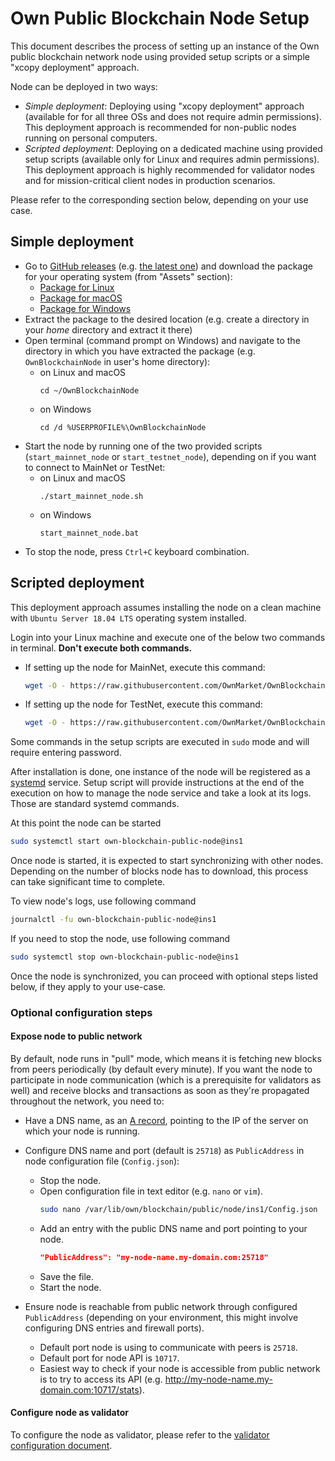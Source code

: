 # Own Public Blockchain Node Setup

This document describes the process of setting up an instance of the Own public blockchain network node using provided setup scripts or a simple "xcopy deployment" approach.

Node can be deployed in two ways:

- _Simple deployment_: Deploying using "xcopy deployment" approach (available for for all three OSs and does not require admin permissions). This deployment approach is recommended for non-public nodes running on personal computers.
- _Scripted deployment_: Deploying on a dedicated machine using provided setup scripts (available only for Linux and requires admin permissions). This deployment approach is highly recommended for validator nodes and for mission-critical client nodes in production scenarios.

Please refer to the corresponding section below, depending on your use case.


## Simple deployment

- Go to [GitHub releases](https://github.com/OwnMarket/OwnBlockchain/releases) (e.g. [the latest one](https://github.com/OwnMarket/OwnBlockchain/releases/latest)) and download the package for your operating system (from "Assets" section):
    - [Package for Linux](https://github.com/OwnMarket/OwnBlockchain/releases/latest/download/OwnPublicBlockchainNode_linux-x64.tar.gz)
    - [Package for macOS](https://github.com/OwnMarket/OwnBlockchain/releases/latest/download/OwnPublicBlockchainNode_osx-x64.tar.gz)
    - [Package for Windows](https://github.com/OwnMarket/OwnBlockchain/releases/latest/download/OwnPublicBlockchainNode_win-x64.zip)
- Extract the package to the desired location (e.g. create a directory in your _home_ directory and extract it there)
- Open terminal (command prompt on Windows) and navigate to the directory in which you have extracted the package (e.g. `OwnBlockchainNode` in user's home directory):
    - on Linux and macOS
        ```
        cd ~/OwnBlockchainNode
        ```
    - on Windows
        ```
        cd /d %USERPROFILE%\OwnBlockchainNode
        ```
- Start the node by running one of the two provided scripts (`start_mainnet_node` or `start_testnet_node`), depending on if you want to connect to MainNet or TestNet:
    - on Linux and macOS
        ```
        ./start_mainnet_node.sh
        ```
    - on Windows
        ```
        start_mainnet_node.bat
        ```
- To stop the node, press `Ctrl+C` keyboard combination.


## Scripted deployment

This deployment approach assumes installing the node on a clean machine with `Ubuntu Server 18.04 LTS` operating system installed.

Login into your Linux machine and execute one of the below two commands in terminal. **Don't execute both commands.**

- If setting up the node for MainNet, execute this command:
    ```bash
    wget -O - https://raw.githubusercontent.com/OwnMarket/OwnBlockchain/master/Docs/Nodes/setup_linux_node.sh | bash
    ```

- If setting up the node for TestNet, execute this command:
    ```bash
    wget -O - https://raw.githubusercontent.com/OwnMarket/OwnBlockchain/master/Docs/Nodes/setup_linux_node_on_testnet.sh | bash
    ```

Some commands in the setup scripts are executed in `sudo` mode and will require entering password.

After installation is done, one instance of the node will be registered as a [systemd](https://en.wikipedia.org/wiki/Systemd) service. Setup script will provide instructions at the end of the execution on how to manage the node service and take a look at its logs. Those are standard systemd commands.

At this point the node can be started

```bash
sudo systemctl start own-blockchain-public-node@ins1
```

Once node is started, it is expected to start synchronizing with other nodes. Depending on the number of blocks node has to download, this process can take significant time to complete.

To view node's logs, use following command

```bash
journalctl -fu own-blockchain-public-node@ins1
```

If you need to stop the node, use following command

```bash
sudo systemctl stop own-blockchain-public-node@ins1
```

Once the node is synchronized, you can proceed with optional steps listed below, if they apply to your use-case.


### Optional configuration steps

#### Expose node to public network

By default, node runs in "pull" mode, which means it is fetching new blocks from peers periodically (by default every minute). If you want the node to participate in node communication (which is a prerequisite for validators as well) and receive blocks and transactions as soon as they're propagated throughout the network, you need to:

- Have a DNS name, as an [A record](https://en.wikipedia.org/wiki/List_of_DNS_record_types), pointing to the IP of the server on which your node is running.

- Configure DNS name and port (default is `25718`) as `PublicAddress` in node configuration file (`Config.json`):
    - Stop the node.
    - Open configuration file in text editor (e.g. `nano` or `vim`).
        ```bash
        sudo nano /var/lib/own/blockchain/public/node/ins1/Config.json
        ```
    - Add an entry with the public DNS name and port pointing to your node.
        ```json
        "PublicAddress": "my-node-name.my-domain.com:25718"
        ```
    - Save the file.
    - Start the node.

- Ensure node is reachable from public network through configured `PublicAddress` (depending on your environment, this might involve configuring DNS entries and firewall ports).
    - Default port node is using to communicate with peers is `25718`.
    - Default port for node API is `10717`.
    - Easiest way to check if your node is accessible from public network is to try to access its API (e.g. http://my-node-name.my-domain.com:10717/stats).

#### Configure node as validator

To configure the node as validator, please refer to the [validator configuration document](ValidatorConfiguration.md).
